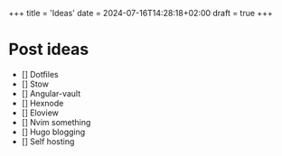 +++
title = 'Ideas'
date = 2024-07-16T14:28:18+02:00
draft = true
+++

# Post ideas

- [] Dotfiles
- [] Stow
- [] Angular-vault
- [] Hexnode
- [] Eloview
- [] Nvim something
- [] Hugo blogging
- [] Self hosting
